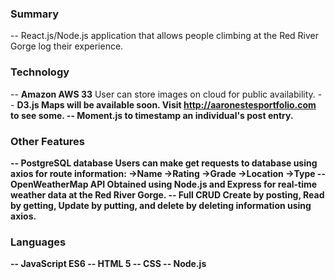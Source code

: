### Summary

-- React.js/Node.js application that allows people climbing at the Red River Gorge log their experience.

### Technology

-- <b>Amazon AWS 33</b> User can store images on cloud for public availability.
-- <b>D3.js<b> Maps will be available soon. Visit http://aaronestesportfolio.com to see some.
-- <b>Moment.js</b> to timestamp an individual's post entry.
  
### Other Features

-- <b>PostgreSQL database</b> Users can make get requests to database using axios for route information:
    ->Name
    ->Rating
    ->Grade
    ->Location
    ->Type
-- <b>OpenWeatherMap API</b> Obtained using Node.js and Express for real-time weather data at the Red River Gorge.
-- <b>Full CRUD</b> Create by posting, Read by getting, Update by putting, and delete by deleting information using axios.

### Languages

-- JavaScript ES6
-- HTML 5
-- CSS
-- Node.js
